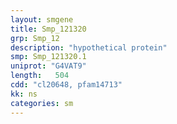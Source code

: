 ```yaml
---
layout: smgene
title: Smp_121320
grp: Smp_12
description: "hypothetical protein"
smp: Smp_121320.1
uniprot: "G4VAT9"
length:   504
cdd: "cl20648, pfam14713"
kk: ns
categories: sm
---
```

